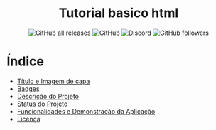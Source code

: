 
<h1 align="center"> Tutorial basico html </h1>

<p align="center">
<img alt="GitHub all releases" src="https://img.shields.io/github/downloads/Pani-Kaz/html-tutorial/total">
<img alt="GitHub" src="https://img.shields.io/github/license/Pani-Kaz/html-tutorial">
<img alt="Discord" src="https://img.shields.io/discord/875089938020982844">
<img alt="GitHub followers" src="https://img.shields.io/github/followers/Pani-Kaz?style=social">
</p>


# Índice 

* [Título e Imagem de capa](#Html)
* [Badges](#html,css,js)
* [Descrição do Projeto](#Html_tutorial)
* [Status do Projeto](#sendo_feito)
* [Funcionalidades e Demonstração da Aplicação](#web_sites)
* [Licença](#MIT)


